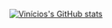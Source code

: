 [![Vinícios's GitHub stats](https://github-readme-stats.vercel.app/api?username=vinicios-cervantes&count_private=true&show_icons=true&theme=radical)](https://github.com/vinicios-cervantes)
